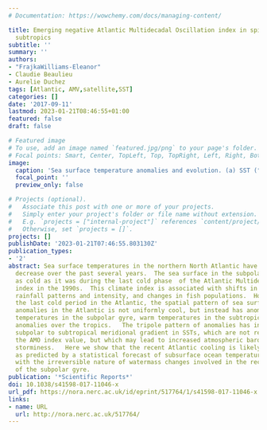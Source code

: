 ```yaml
---
# Documentation: https://wowchemy.com/docs/managing-content/

title: Emerging negative Atlantic Multidecadal Oscillation index in spite of warm
  subtropics
subtitle: ''
summary: ''
authors:
- "FrajkaWilliams-Eleanor"
- Claudie Beaulieu
- Aurelie Duchez
tags: [Atlantic, AMV,satellite,SST]
categories: []
date: '2017-09-11'
lastmod: 2023-01-21T08:46:55+01:00
featured: false
draft: false

# Featured image
# To use, add an image named `featured.jpg/png` to your page's folder.
# Focal points: Smart, Center, TopLeft, Top, TopRight, Left, Right, BottomLeft, Bottom, BottomRight.
image:
  caption: 'Sea surface temperature anomalies and evolution. (a) SST (°C) from the ERSST dataset for the period July 2014–June 2016 are plotted relative to the average over July 2004–June 2012. The map was created using Generic Mapping Toolbox v5.2.1 (gmt.soest.hawaii.edu/). (b) Temporal evolution of the zonally-averaged SST as a function of latitude. Both panels show that the recent period has a cold anomaly in the subpolar gyre, but also a warm anomaly in the subtropics. (c) Line plots of the zonally-averaged SSTs, where each line represents an average of 2-years. The periods included are the early part of the last cold AMO period (1963–1973, blue) and the late part (1973–1996, red). Black shows the profile for the 2 year period: July 2014–June 2016. (d) NAO index where the bar for 2015 represents the December 2015–February 2016 period.'
  focal_point: ''
  preview_only: false

# Projects (optional).
#   Associate this post with one or more of your projects.
#   Simply enter your project's folder or file name without extension.
#   E.g. `projects = ["internal-project"]` references `content/project/deep-learning/index.md`.
#   Otherwise, set `projects = []`.
projects: []
publishDate: '2023-01-21T07:46:55.803130Z'
publication_types:
- '2'
abstract: Sea surface temperatures in the northern North Atlantic have shown a marked
  decrease over the past several years.  The sea surface in the subpolar gyre is now
  as cold as it was during the last cold phase  of the Atlantic Multidecadal Oscillation
  index in the 1990s.  This climate index is associated with shifts in hurricane activity,
  rainfall patterns and intensity, and changes in fish populations.  However, unlike
  the last cold period in the Atlantic, the spatial pattern of sea surface temperature
  anomalies in the Atlantic is not uniformly cool, but instead has anomalously  cold
  temperatures in the subpolar gyre, warm temperatures in the subtropics and cool
  anomalies over the tropics.   The tripole pattern of anomalies has increased the
  subpolar to subtropical meridional gradient in SSTs, which are not represented by
  the AMO index value, but which may lead to increased atmospheric baroclinicity and
  storminess.   Here we show that the recent Atlantic cooling is likely to persist,
  as predicted by a statistical forecast of subsurface ocean temperatures and consistent
  with the irreversible nature of watermass changes involved in the recent cooling
  of the subpolar gyre.
publication: '*Scientific Reports*'
doi: 10.1038/s41598-017-11046-x
url_pdf: https://nora.nerc.ac.uk/id/eprint/517764/1/s41598-017-11046-x.pdf
links:
- name: URL
  url: http://nora.nerc.ac.uk/517764/
---
```

